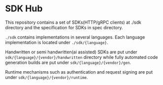 # SDK Hub
This repository contains a set of SDKs(HTTP/gRPC clients) at ./sdk directory and the specification for SDKs in spec directory.

`./sdk` contains implementations in several languages. Each language implementation is located under `./sdk/{language}`.

Handwritten or semi handwritten(ai assisted) SDKs are put under `sdk/{language}/{vendor}/handwritten` directory while fully automated code generation builds are put under `sdk/{language}/{vendor}/gen`.

Runtime mechanisms such as authentication and request signing are put under `sdk/{language}/{vendor}/runtime`.


